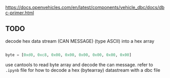 https://docs.openvehicles.com/en/latest/components/vehicle_dbc/docs/dbc-primer.html

## TODO

decode hex data stream (CAN MESSAGE) (type ASCII) into a hex array 

```python

byte = [0xd0, 0xc8, 0x00, 0x00, 0x00, 0x00, 0x00, 0x00]
```

use cantools to read byte array and decode the can message. refer to `.ipynb` file for how to decode a hex (bytearray) datastream with a dbc file
